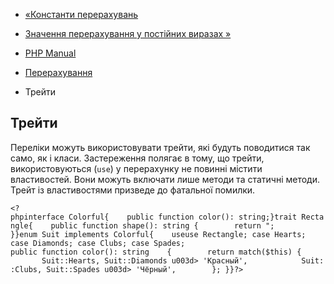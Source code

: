 - [«Константи перерахувань](language.enumerations.constants.md)
- [Значення перерахування у постійних виразах
»](language.enumerations.expressions.md)

- [PHP Manual](index.md)
- [Перерахування](language.enumerations.md)
- Трейти

## Трейти

Переліки можуть використовувати трейти, які будуть поводитися так само,
як і класи. Застереження полягає в тому, що трейти,
використовуються (`use`) у перерахунку не повинні містити властивостей. Вони
можуть включати лише методи та статичні методи. Трейт із властивостями
призведе до фатальної помилки.

`<?phpinterface Colorful{    public function color(): string;}trait Rectangle{    public function shape(): string {        return "; }}enum Suit implements Colorful{    useuse Rectangle; case Hearts; case Diamonds; case Clubs; case Spades; public function color(): string    {        return match($this) {            Suit::Hearts, Suit::Diamonds u003d> 'Красный',            Suit::Clubs, Suit::Spades u003d> 'Чёрный',        }; }}?> `
